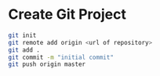# Create Git Project
```bash
git init 
git remote add origin <url of repository> 
git add . 
git commit -m "initial commit" 
git push origin master
```